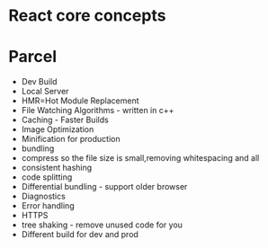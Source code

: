 # React core concepts

# Parcel

- Dev Build
- Local Server
- HMR=Hot Module Replacement
- File Watching Algorithms - written in c++
- Caching - Faster Builds
- Image Optimization
- Minification for production
- bundling
- compress so the file size is small,removing whitespacing and all
- consistent hashing
- code splitting
- Differential bundling - support older browser
- Diagnostics
- Error handling
- HTTPS
- tree shaking - remove unused code for you
- Different build for dev and prod

